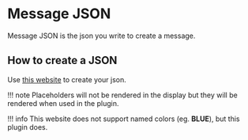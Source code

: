 # Message JSON

Message JSON is the json you write to create a message.

## How to create a JSON
Use <a href="https://leovoel.github.io/embed-visualizer/" target="_blank">this website</a> to create your json.

!!! note
    Placeholders will not be rendered in the display but they will be rendered when used in the plugin.

!!! info
    This website does not support named colors (eg. **BLUE**), but this plugin does.



